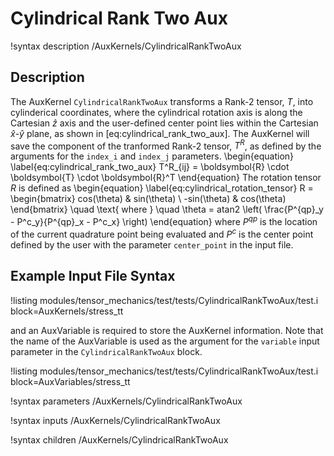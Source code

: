 # Cylindrical Rank Two Aux

!syntax description /AuxKernels/CylindricalRankTwoAux

## Description

The AuxKernel `CylindricalRankTwoAux` transforms a Rank-2 tensor, $T$, into cylinderical coordinates,
where the cylindrical rotation axis is along the Cartesian $\hat{z}$ axis and the user-defined center
point lies within the Cartesian $\hat{x}$-$\hat{y}$ plane, as shown in [eq:cylindrical_rank_two_aux].
The AuxKernel will save the component of the tranformed Rank-2 tensor, $T^R$, as defined by the
arguments for the `index_i` and `index_j` parameters.
\begin{equation}
\label{eq:cylindrical_rank_two_aux}
T^R_{ij} = \boldsymbol{R} \cdot \boldsymbol{T} \cdot \boldsymbol{R}^T
\end{equation}
The rotation tensor $R$ is defined as
\begin{equation}
\label{eq:cylindrical_rotation_tensor}
  R = \begin{bmatrix}
      cos(\theta) & sin(\theta) \\
      -sin(\theta) & cos(\theta)
      \end{bmatrix}
      \quad \text{ where } \quad \theta = atan2 \left( \frac{P^{qp}_y - P^c_y}{P^{qp}_x - P^c_x} \right)
\end{equation}
where $P^{qp}$ is the location of the current quadrature point being evaluated and $P^c$ is the
center point defined by the user with the parameter `center_point` in the input file.

## Example Input File Syntax

!listing modules/tensor_mechanics/test/tests/CylindricalRankTwoAux/test.i block=AuxKernels/stress_tt

and an AuxVariable is required to store the AuxKernel information. Note that the name of the
AuxVariable is used as the argument for the `variable` input parameter in the `CylindricalRankTwoAux`
block.

!listing modules/tensor_mechanics/test/tests/CylindricalRankTwoAux/test.i block=AuxVariables/stress_tt

!syntax parameters /AuxKernels/CylindricalRankTwoAux

!syntax inputs /AuxKernels/CylindricalRankTwoAux

!syntax children /AuxKernels/CylindricalRankTwoAux
